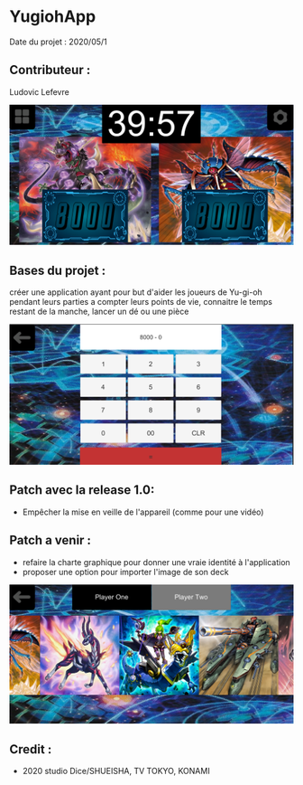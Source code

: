 # YugiohApp

Date du projet : 2020/05/1

## Contributeur : 
Ludovic Lefevre

![](YugiAppHomePage.png)

## Bases du projet :
créer une application ayant pour but d'aider les joueurs de Yu-gi-oh pendant leurs parties a compter leurs points de vie, connaitre le temps restant de la manche, lancer un dé ou une pièce 

![](YugiBasicCalcul.png)

## Patch avec la release 1.0:   
- Empêcher la mise en veille de l'appareil (comme pour une vidéo)

## Patch a venir :
- refaire la charte graphique pour donner une vraie identité à l'application
- proposer une option pour importer l'image de son deck

![](YugiAppChangeImg.png)

## Credit :

- 2020 studio Dice/SHUEISHA, TV TOKYO, KONAMI

